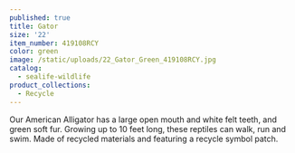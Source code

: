 ```yaml
---
published: true
title: Gator
size: '22'
item_number: 419108RCY
color: green
image: /static/uploads/22_Gator_Green_419108RCY.jpg
catalog:
  - sealife-wildlife
product_collections:
  - Recycle
---
```

Our American Alligator has a large open mouth and white felt teeth, and green soft fur. Growing up to 10 feet long, these reptiles can walk, run and swim. Made of recycled materials and featuring a recycle symbol patch.
